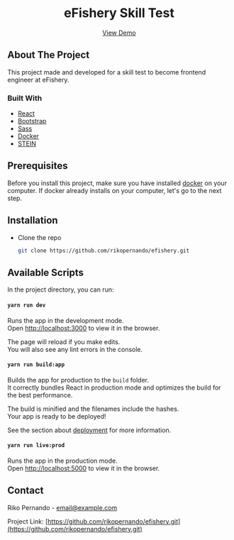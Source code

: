 <p align="center">
  <h1 align="center">eFishery Skill Test</h1>

  <p align="center">
	  <a href="https://efishery.herokuapp.com/">View Demo</a>
  </p>
</p>

<!-- ABOUT THE PROJECT -->
## About The Project

This project made and developed for a skill test to become frontend engineer at eFishery.

### Built With

* [React](https://reactjs.org/)
* [Bootstrap](https://getbootstrap.com/)
* [Sass](https://sass-lang.com/)
* [Docker](https://www.docker.com/)
* [STEIN](https://github.com/steinhq/)

## Prerequisites

Before you install this project, make sure you have installed [docker](https://docs.docker.com/engine/install/) on your computer.
If docker already installs on your computer, let's go to the next step.

## Installation

* Clone the repo
   ```sh
   git clone https://github.com/rikopernando/efishery.git
   ```

## Available Scripts

In the project directory, you can run:

#### `yarn run dev`

Runs the app in the development mode.\
Open [http://localhost:3000](http://localhost:3000) to view it in the browser.

The page will reload if you make edits.\
You will also see any lint errors in the console.

#### `yarn run build:app`

Builds the app for production to the `build` folder.\
It correctly bundles React in production mode and optimizes the build for the best performance.

The build is minified and the filenames include the hashes.\
Your app is ready to be deployed!

See the section about [deployment](https://facebook.github.io/create-react-app/docs/deployment) for more information.


#### `yarn run live:prod`

Runs the app in the production mode.\
Open [http://localhost:5000](http://localhost:5000) to view it in the browser.

## Contact

Riko Pernando - email@example.com

Project Link: [https://github.com/rikopernando/efishery.git](https://github.com/rikopernando/efishery.git)